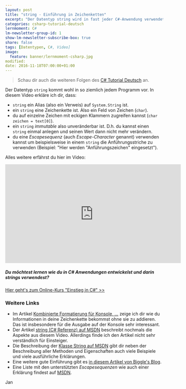 ```yaml
---
layout: post
title: "string - Einführung in Zeichenketten"
excerpt: "Der Datentyp string wird in fast jeder C#-Anwendung verwendet. Hier erfährst du die Grundlagen!"
categories: csharp-tutorial-deutsch
lernmoment: C#
lm-newsletter-group-id: 1
show-lm-newsletter-subscribe-box: true
share: false
tags: [Datentypen, C#, Video]
image:
  feature: banner/lernmoment-csharp.jpg
modified:
date: 2016-11-18T07:00:00+01:00
---
```


> Schau dir auch die weiteren Folgen des [C# Tutorial Deutsch](/csharp-tutorial-deutsch/) an.

Der Datentyp `string` kommt wohl in so ziemlich jedem Programm vor. In diesem Video erkläre ich dir, dass:

 - `string` ein Alias (also ein Verweis) auf `System.String` ist.
 - ein `string` eine Zeichenkette ist. Also ein Feld von Zeichen (`char`).
 - du auf einzelne Zeichen mit eckigen Klammern zugreifen kannst (`char zeichen = text[0]`).
 - ein `string` *immutable* also unveränderbar ist. D.h. du kannst einen `string` einmal anlegen und seinen Wert dann nicht mehr verändern.
 - du eine *Escapesequenz* (auch *Escape-Character* genannt) verwenden kannst um beispielsweise in einem `string` die Anführungsstriche zu verwenden (Beispiel: "Hier werden \"Anführungszeichen\" eingesetzt").  

Alles weitere erfährst du hier im Video:

<iframe width="560" height="315" src="https://www.youtube-nocookie.com/embed/HbZTrkIE9Io" frameborder="0" allow="encrypted-media" allowfullscreen></iframe>

<div class="subscribe-notice">
<h5>Du möchtest lernen wie du in C# Anwendungen entwickelst und darin strings verwendest?</h5>
<a markdown="0" href="https://www.udemy.com/course/einstieg-in-csharp-software-programmieren-wie-ein-profi/?couponCode=CS_20-0921_LMDE" class="notice-button">Hier geht's zum Online-Kurs "Einstieg in C#" >></a>
</div>

### Weitere Links

 - Im Artikel [Kombinierte Formatierung für Konsole, ...](/csharp-programmieren/kombinierte-formatierung-fuer-konsole-datei/) zeige ich dir wie du Informationen in deine Zeichenkette bekommst ohne sie zu addieren. Das ist insbesondere für die Ausgabe auf der Konsole sehr interessant.
 - Der Artikel [string (C# Referenz) auf MSDN](https://msdn.microsoft.com/de-de/library/362314fe.aspx) beschreibt nochmals die Aspekte aus diesem Video. Allerdings finde ich den Artikel nicht sehr verständlich für Einsteiger.
 - Die Beschreibung der [Klasse String auf MSDN](https://msdn.microsoft.com/de-de/library/system.string(v=vs.110).aspx) gibt dir neben der Beschreibung aller Methoden und Eigenschaften auch viele Beispiele und viele ausführliche Erklärungen.
 - Eine weitere gute Einführung gibt es [in diesem Artikel von Biggle's Blog](http://www.biggle.de/blog/c-4-0-grundlagen-string-texthandling).
 - Eine Liste mit den unterstützten *Escapesequenzen* wie auch einer Erklärung findest auf [MSDN](https://msdn.microsoft.com/de-de/library/h21280bw.aspx). 

Jan
